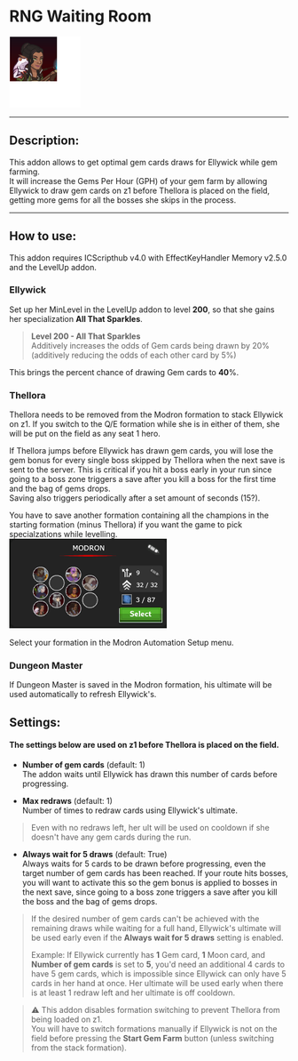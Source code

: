 # RNG Waiting Room

<p align="left">
<img alt="Ellywick" height="128" src="Images/Ellywick_portrait.png" width="128"/>
</p>

___

## Description:

This addon allows to get optimal gem cards draws for Ellywick while gem farming.  
It will increase the Gems Per Hour (GPH) of your gem farm by allowing Ellywick to draw gem cards on z1 before Thellora
is placed on the field, getting more gems for all the bosses she skips in the process.

___

## How to use:
This addon requires ICScripthub v4.0 with EffectKeyHandler Memory v2.5.0 and the LevelUp addon.

### Ellywick

Set up her MinLevel in the LevelUp addon to level **200**, so that she gains her specialization **All That Sparkles**.

>**Level 200 - All That Sparkles**  
Additively increases the odds of Gem cards being drawn by 20% (additively reducing the odds of each other card by 5%)

This brings the percent chance of drawing Gem cards to **40**%.

### Thellora

Thellora needs to be removed from the Modron formation to stack Ellywick on z1.
If you switch to the Q/E formation while she is in either of them, she will be put on the field as any seat 1 hero.

If Thellora jumps before Ellywick has drawn gem cards, you will lose the gem bonus for every single boss skipped by Thellora
when the next save is sent to the server. This is critical if you hit a boss early in your run since going to a boss zone
triggers a save after you kill a boss for the first time and the bag of gems drops.  
Saving also triggers periodically after a set amount of seconds (15?).

You have to save another formation containing all the champions in the starting formation (minus Thellora) if you want the game to pick specialzations while levelling.  
<img alt="Advanced settings" src="Images/modron_formation.png"/>

Select your formation in the Modron Automation Setup menu.

### Dungeon Master

If Dungeon Master is saved in the Modron formation, his ultimate will be used automatically to refresh Ellywick's.

## Settings:

#### The settings below are used on z1 before Thellora is placed on the field.

* **Number of gem cards** (default: 1)   
The addon waits until Ellywick has drawn this number of cards before progressing.


* **Max redraws** (default: 1)  
Number of times to redraw cards using Ellywick's ultimate.  
>Even with no redraws left, her ult will be used on cooldown if she doesn't have any gem cards during the run.


* **Always wait for 5 draws** (default: True)  
Always waits for 5 cards to be drawn before progressing, even the target number of gem cards has been reached.
If your route hits bosses, you will want to activate this so the gem bonus is applied to bosses in the next save, 
since going to a boss zone triggers a save after you kill the boss and the bag of gems drops.

>If the desired number of gem cards can't be achieved with the remaining draws while waiting for a full hand,
> Ellywick's ultimate will be used early even if the **Always wait for 5 draws** setting is enabled.
> 
> Example: If Ellywick currently has **1** Gem card, **1** Moon card, and **Number of gem cards** is set to **5**, you'd need
> an additional 4 cards to have 5 gem cards, which is impossible since Ellywick can only have 5 cards in her hand at once.
> Her ultimate will be used early when there is at least 1 redraw left and her ultimate is off cooldown.

> ⚠️ This addon disables formation switching to prevent Thellora from being loaded on z1.  
> You will have to switch formations manually if Ellywick is not on the field before pressing the **Start Gem Farm** button
> (unless switching from the stack formation).